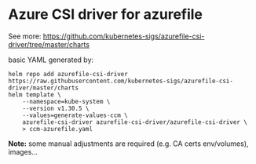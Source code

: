 # Azure CSI driver for azurefile


See more: https://github.com/kubernetes-sigs/azurefile-csi-driver/tree/master/charts

basic YAML generated by:

```
helm repo add azurefile-csi-driver https://raw.githubusercontent.com/kubernetes-sigs/azurefile-csi-driver/master/charts
helm template \
    --namespace=kube-system \
    --version v1.30.5 \
    --values=generate-values-ccm \
    azurefile-csi-driver azurefile-csi-driver/azurefile-csi-driver \
    > ccm-azurefile.yaml
```

**Note:** some manual adjustments are required (e.g. CA certs env/volumes), images...
